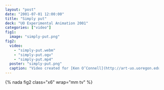 ```yaml
---
layout: "post"
date: "2001-07-01 12:00:00"
title: "Simply put"
deck: "UO Experimental Animation 2001"
categories: ["video"]
fig1:
  image: "simply-put.png"
fig2:
  video:
    - "simply-put.webm"
    - "simply-put.ogv"
    - "simply-put.mp4"
  poster: "simply-put.png"
  caption: "Video created for [Ken O’Connell](http://art-uo.uoregon.edu/index.cfm?mode=faculty&amp;page=koconnell)’s 2001 Experimental Animation class (Ken is the guy that shows up on my forehead). :)"
---
```


{% nada fig2 class="x6" wrap="mm tv" %}
